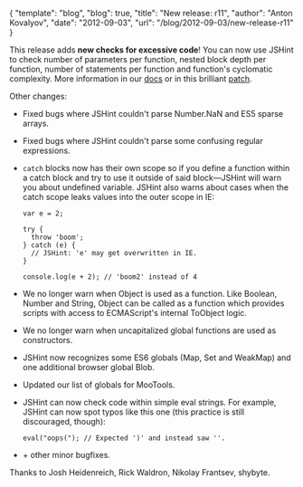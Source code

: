 {
  "template": "blog",
  "blog": true,
  "title": "New release: r11",
  "author": "Anton Kovalyov",
  "date": "2012-09-03",
  "url": "/blog/2012-09-03/new-release-r11"
}

This release adds **new checks for excessive code**! You can now use JSHint
to check number of parameters per function, nested block depth per function,
number of statements per function and function's cyclomatic complexity.
More information in our [docs](/docs/) or in this brilliant
[patch](https://github.com/jshint/jshint/pull/593/).

Other changes:

* Fixed bugs where JSHint couldn't parse Number.NaN and ES5 sparse arrays.
* Fixed bugs where JSHint couldn't parse some confusing regular expressions.
* `catch` blocks now has their own scope so if you define a function within
  a catch block and try to use it outside of said block—JSHint will warn you
    about undefined variable. JSHint also warns about cases when the catch
    scope leaks values into the outer scope in IE:

      var e = 2;

      try {
        throw 'boom';
      } catch (e) {
        // JSHint: 'e' may get overwritten in IE.
      }

      console.log(e + 2); // 'boom2' instead of 4

* We no longer warn when Object is used as a function. Like Boolean, Number
  and String, Object can be called as a function which provides scripts with
    access to ECMAScript's internal ToObject logic.
* We no longer warn when uncapitalized global functions are used as constructors.
* JSHint now recognizes some ES6 globals (Map, Set and WeakMap) and one
  additional browser global Blob.
* Updated our list of globals for MooTools.
* JSHint can now check code within simple eval strings. For example, JSHint can
  now spot typos like this one (this practice is still discouraged, though):

      eval("oops("); // Expected ')' and instead saw ''.

* \+ other minor bugfixes.

Thanks to Josh Heidenreich, Rick Waldron, Nikolay Frantsev, shybyte.
